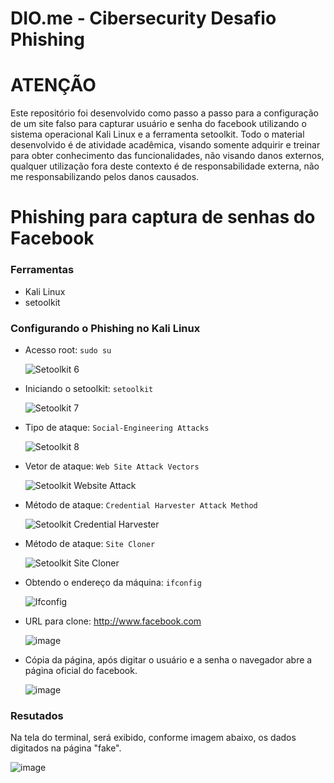 # DIO.me - Cibersecurity Desafio Phishing
# ATENÇÃO
Este repositório foi desenvolvido como passo a passo para a configuração de um site falso para capturar usuário e senha do facebook utilizando o sistema operacional Kali Linux e a ferramenta setoolkit. Todo o material desenvolvido é de atividade acadêmica, visando somente adquirir e treinar para obter conhecimento das funcionalidades, não visando danos externos, qualquer utilização fora deste contexto é de responsabilidade externa, não me responsabilizando pelos danos causados.

# Phishing para captura de senhas do Facebook

### Ferramentas

- Kali Linux
- setoolkit

### Configurando o Phishing no Kali Linux

- Acesso root: ``` sudo su ```

  ![Setoolkit 6](https://github.com/user-attachments/assets/f5b9926e-39cd-4f2d-9b3d-2cf289e84c88)


- Iniciando o setoolkit: ``` setoolkit ```

  ![Setoolkit 7](https://github.com/user-attachments/assets/336b18d4-3b94-4a56-b314-9766d569a203)
  
- Tipo de ataque: ``` Social-Engineering Attacks ```
  
  ![Setoolkit 8](https://github.com/user-attachments/assets/94fd0dae-cc4f-466e-945f-ccf34099b570)
  
- Vetor de ataque: ``` Web Site Attack Vectors ```

  ![Setoolkit Website Attack](https://github.com/user-attachments/assets/37d0a447-842f-4cb4-ba32-1cac0f1448eb)

- Método de ataque: ```Credential Harvester Attack Method ```

  ![Setoolkit Credential Harvester](https://github.com/user-attachments/assets/5849712e-0bde-4867-a149-3a57788cf36f)

- Método de ataque: ``` Site Cloner ```
  
  ![Setoolkit Site Cloner](https://github.com/user-attachments/assets/64d6d70e-c245-4b6f-834d-443bee7a7153)

- Obtendo o endereço da máquina: ``` ifconfig ```

  ![Ifconfig](https://github.com/user-attachments/assets/62ecb9ad-c84e-4a4e-b77b-8d19cb1e93b8)

- URL para clone: http://www.facebook.com

  ![image](https://github.com/user-attachments/assets/cd44fc1e-bd0d-4a43-86d8-2728c3a60862)

- Cópia da página, após digitar o usuário e a senha o navegador abre a página oficial do facebook.

  ![image](https://github.com/user-attachments/assets/132bfd74-5fbe-4a4c-8f40-2433dc4f93e9)

### Resutados

Na tela do terminal, será exibido, conforme imagem abaixo, os dados digitados na página "fake".

  ![image](https://github.com/user-attachments/assets/31bd26c1-58ae-41c0-a7c4-7b2e576701be)

